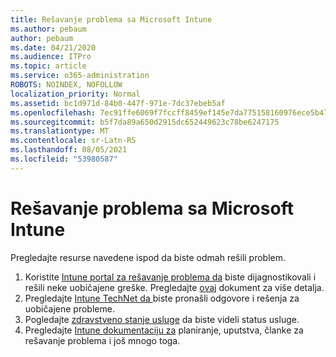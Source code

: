 ```yaml
---
title: Rešavanje problema sa Microsoft Intune
ms.author: pebaum
author: pebaum
ms.date: 04/21/2020
ms.audience: ITPro
ms.topic: article
ms.service: o365-administration
ROBOTS: NOINDEX, NOFOLLOW
localization_priority: Normal
ms.assetid: bc1d971d-84b0-447f-971e-7dc37ebeb5af
ms.openlocfilehash: 7ec91ffe6069f7fccff8459ef145e7da775158160976ece5b4745499ac5e1fa6
ms.sourcegitcommit: b5f7da89a650d2915dc652449623c78be6247175
ms.translationtype: MT
ms.contentlocale: sr-Latn-RS
ms.lasthandoff: 08/05/2021
ms.locfileid: "53980587"
---
```

# <a name="troubleshoot-issues-with-microsoft-intune"></a>Rešavanje problema sa Microsoft Intune

Pregledajte resurse navedene ispod da biste odmah rešili problem.
  
1. Koristite [Intune portal za rešavanje problema da](https://devicemanagement.microsoft.com/#blade/Microsoft_Intune_DeviceSettings/TroubleshootBlade) biste dijagnostikovali i rešili neke uobičajene greške. Pregledajte [ovaj](https://docs.microsoft.com/intune/help-desk-operators) dokument za više detalja.  
2. Pregledajte [Intune TechNet da ](https://social.technet.microsoft.com/forums/home?forum=microsoftintuneprod)biste pronašli odgovore i rešenja za uobičajene probleme.  
3. Pogledajte [zdravstveno stanje usluge](https://portal.office.com/AdminPortal/Home#/servicehealth) da biste videli status usluge.   
4. Pregledajte [Intune dokumentaciju za](https://docs.microsoft.com/intune/) planiranje, uputstva, članke za rešavanje problema i još mnogo toga. 